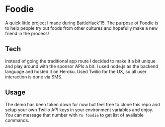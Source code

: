 # Foodie
A quick little project I made during BattleHack'15. The purpose of Foodie is to help people try out foods from other cultures and hopefully make a new friend in the process!

## Tech
Instead of going the traditional app route I decided to make it a bit unique and play around with the sponsor APIs a bit. I used node.js as the backend language and hosted it on Heroku. Used Twilio for the UX, so all user interaction is done via SMS.

## Usage
The demo has been taken down for now but feel free to clone this repo and setup your own Twilio API keys in your environment variables and enjoy. You can message that number with `Yo foodie` to get list of available commands.
